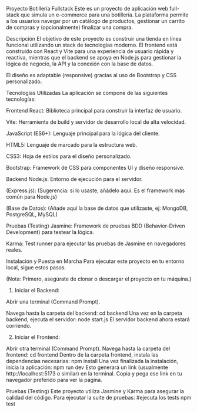 Proyecto Botillería Fullstack
Este es un proyecto de aplicación web full-stack que simula un e-commerce para una botillería. La plataforma permite a los usuarios navegar por un catálogo de productos, gestionar un carrito de compras y (opcionalmente) finalizar una compra.

Descripción
El objetivo de este proyecto es construir una tienda en línea funcional utilizando un stack de tecnologías moderno. El frontend está construido con React y Vite para una experiencia de usuario rápida y reactiva, mientras que el backend se apoya en Node.js para gestionar la lógica de negocio, la API y la conexión con la base de datos.

El diseño es adaptable (responsive) gracias al uso de Bootstrap y CSS personalizado.

Tecnologías Utilizadas
La aplicación se compone de las siguientes tecnologías:

Frontend
React: Biblioteca principal para construir la interfaz de usuario.

Vite: Herramienta de build y servidor de desarrollo local de alta velocidad.

JavaScript (ES6+): Lenguaje principal para la lógica del cliente.

HTML5: Lenguaje de marcado para la estructura web.

CSS3: Hoja de estilos para el diseño personalizado.

Bootstrap: Framework de CSS para componentes UI y diseño responsive.

Backend
Node.js: Entorno de ejecución para el servidor.

(Express.js): (Sugerencia: si lo usaste, añádelo aquí. Es el framework más común para Node.js)

(Base de Datos): (Añade aquí la base de datos que utilizaste, ej: MongoDB, PostgreSQL, MySQL)

Pruebas (Testing)
Jasmine: Framework de pruebas BDD (Behavior-Driven Development) para testear la lógica.

Karma: Test runner para ejecutar las pruebas de Jasmine en navegadores reales.

Instalación y Puesta en Marcha
Para ejecutar este proyecto en tu entorno local, sigue estos pasos.

(Nota: Primero, asegúrate de clonar o descargar el proyecto en tu máquina.)

1. Iniciar el Backend:

Abrir una terminal (Command Prompt).

Navega hasta la carpeta del backend:
cd backend
Una vez en la carpeta backend, ejecuta el servidor:
node start.js
El servidor backend ahora estará corriendo.

2. Iniciar el Frontend:

Abrir otra terminal (Command Prompt).
Navega hasta la carpeta del frontend:
cd frontend
Dentro de la carpeta frontend, instala las dependencias necesarias:
npm install
Una vez finalizada la instalación, inicia la aplicación:
npm run dev
Esto generará un link (usualmente http://localhost:5173 o similar) en la terminal.
Copia y pega ese link en tu navegador preferido para ver la página.

Pruebas (Testing)
Este proyecto utiliza Jasmine y Karma para asegurar la calidad del código.
Para ejecutar la suite de pruebas:
#ejecuta los tests
npm test




